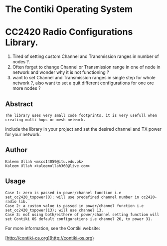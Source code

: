 The Contiki Operating System
============================

# CC2420 Radio Configurations Library.



1. Tired of setting custom Channel and Transmission ranges in number of nodes ?. 
2. Often forget to change Channel or Transmission range in one of node in network and wonder why it is not functioning ?
3. want to set Channel and Transmission ranges in single step for whole network ?, also want to set a quit different configurations for one ore more nodes ?

## Abstract
	The library uses very small code footprints. it is very usefull when creating multi hops or mesh network.
include the library in your project and set the desired channel and TX power for your network.

## Author

	Kaleem Ullah <mscs14059@itu.edu.pk>
	Kaleem Ullah <kaleemullah360@live.com>

## Usage
	Case 1:	zero is passed in power/channel function i.e set_cc2420_txpower(0); will use predefined channel number in cc2420-radio lib.
	Case 2:	a custom value is passed in power/channel function i.e set_cc2420_txpower(13); will use channel 13.
	Case 3:	not using both/eithere of power/channel setting function will set Contiki OS default configurations i.e channel 26, tx power 31.

For more information, see the Contiki website:

[http://contiki-os.org](http://contiki-os.org)
